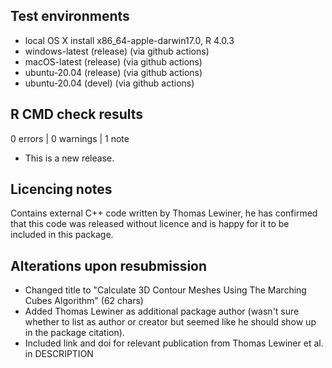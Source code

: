 ## Test environments
* local OS X install x86_64-apple-darwin17.0, R 4.0.3
* windows-latest (release) (via github actions)
* macOS-latest (release) (via github actions)
* ubuntu-20.04 (release) (via github actions)
* ubuntu-20.04 (devel) (via github actions)

## R CMD check results

0 errors | 0 warnings | 1 note

* This is a new release.

## Licencing notes
Contains external C++ code written by Thomas Lewiner, he has confirmed that this
code was released without licence and is happy for it to be included in this
package.

## Alterations upon resubmission
- Changed title to "Calculate 3D Contour Meshes Using The Marching Cubes Algorithm" (62 chars)
- Added Thomas Lewiner as additional package author (wasn't sure whether to list as author or creator
  but seemed like he should show up in the package citation).
- Included link and doi for relevant publication from Thomas Lewiner et al. in DESCRIPTION
